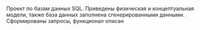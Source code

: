 Проект по базам данных SQL. Приведены физическая и концептуальная модели, также база данных заполнена сгенерированными данными. Сформированы запросы, функционал описан
